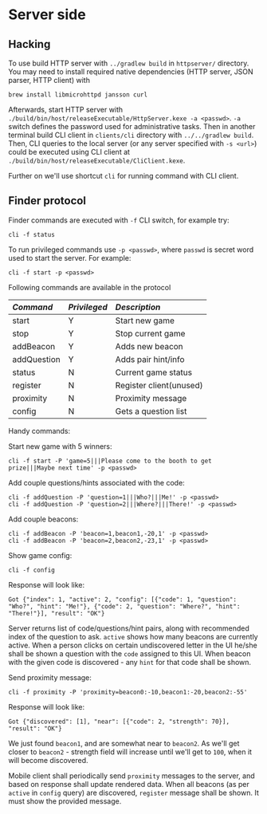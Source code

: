 # Server side #
## Hacking ###
To use build HTTP server with `../gradlew build` in `httpserver/` directory.
You may need to install required native dependencies (HTTP server, JSON parser, HTTP client) with

    brew install libmicrohttpd jansson curl

Afterwards, start HTTP server with `./build/bin/host/releaseExecutable/HttpServer.kexe -a <passwd>`.
`-a` switch defines the password used for administrative tasks. 
Then in another terminal build CLI client in `clients/cli` directory with `../../gradlew build`.
Then, CLI queries to the local server (or any server specified with `-s <url>`) could be executed 
using CLI client at `./build/bin/host/releaseExecutable/CliClient.kexe`.

Further on we'll use shortcut `cli` for running command with CLI client.

## Finder protocol ##

Finder commands are executed with `-f` CLI switch, for example try:

    cli -f status

To run privileged commands use `-p <passwd>`, where `passwd` is secret word used to start the server.
For example:

    cli -f start -p <passwd>

Following commands are available in the protocol

| *Command*   | *Privileged* | *Description*           |
|:------------|--------------|:------------------------|
| start       |     Y        | Start new game          |
| stop        |     Y        | Stop current game       |
| addBeacon   |     Y        | Adds new beacon         |
| addQuestion |     Y        | Adds pair hint/info     |
| status      |     N        | Current game status     |
| register    |     N        | Register client(unused) |
| proximity   |     N        | Proximity message       |
| config      |     N        | Gets a question list    |
 
 Handy commands:
 
 Start new game with 5 winners:

    cli -f start -P 'game=5|||Please come to the booth to get prize|||Maybe next time' -p <passwd>

 Add couple questions/hints associated with the code:
    
    cli -f addQuestion -P 'question=1|||Who?|||Me!' -p <passwd>
    cli -f addQuestion -P 'question=2|||Where?|||There!' -p <passwd>
  
 Add couple beacons:

    cli -f addBeacon -P 'beacon=1,beacon1,-20,1' -p <passwd>
    cli -f addBeacon -P 'beacon=2,beacon2,-23,1' -p <passwd>

  Show game config:
 
    cli -f config

 Response will look like:

    Got {"index": 1, "active": 2, "config": [{"code": 1, "question": "Who?", "hint": "Me!"}, {"code": 2, "question": "Where?", "hint": "There!"}], "result": "OK"}

 Server returns list of code/questions/hint pairs, along with recommended index of the question to ask.
 `active` shows how many beacons are currently active. When a person clicks on 
 certain undiscovered letter in the UI he/she shall be shown a question with the `code` assigned to this UI.
 When beacon with the given code is discovered - any `hint` for that code shall be shown. 

 Send proximity message:

    cli -f proximity -P 'proximity=beacon0:-10,beacon1:-20,beacon2:-55' 
 
 Response will look like:
 
    Got {"discovered": [1], "near": [{"code": 2, "strength": 70}], "result": "OK"}
 
 We just found `beacon1`, and are somewhat near to `beacon2`. As we'll get closer to `beacon2` -
 strength field will increase until we'll get to `100`, when it will become discovered.
 
 Mobile client shall periodically send `proximity` messages to the server, and based on response shall
 update rendered data. When all beacons (as per `active` in `config` query) are discovered, `register` message
 shall be shown. It must show the provided message.